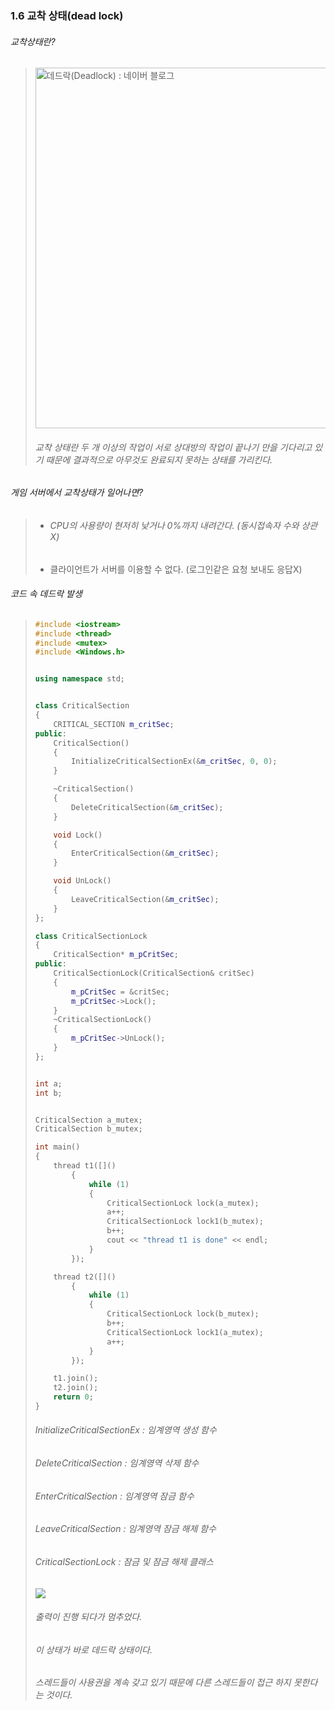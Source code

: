 ### 1.6 교착 상태(dead lock)

###### 교착상태란?

> ###### 
> 
> <img title="" src="https://mblogthumb-phinf.pstatic.net/MjAyMDA3MDFfMjU0/MDAxNTkzNTkxODQ4NTAz.ed7sszaC38N9sbRCf3MBhFpNKR3sVqdaDTot-TMwOawg.OCAOmiTC8ZrINMsrW0w4Fy_DLgN1uMz2TcFljSLD8hsg.JPEG.smc503/%EB%8B%A4%EC%9A%B4%EB%A1%9C%EB%93%9C.jpg?type=w800" alt="데드락(Deadlock) : 네이버 블로그" width="577">
> 
> ###### 교착 상태란 두 개 이상의 작업이 서로 상대방의 작업이 끝나기 만을 기다리고 있기 때문에 결과적으로 아무것도 완료되지 못하는 상태를 가리킨다.

###### 게임 서버에서 교착상태가 일어나면?

> - ###### CPU의 사용량이 현저히 낮거나 0%까지 내려간다. (동시접속자 수와 상관X)
> 
> - 클라이언트가 서버를 이용할 수 없다. (로그인같은 요청 보내도 응답X)

###### 코드 속 데드락 발생

> ```cpp
> #include <iostream>
> #include <thread>
> #include <mutex>
> #include <Windows.h>
> 
> 
> using namespace std;
> 
> 
> class CriticalSection
> {
>     CRITICAL_SECTION m_critSec;
> public:
>     CriticalSection()
>     {
>         InitializeCriticalSectionEx(&m_critSec, 0, 0);
>     }
> 
>     ~CriticalSection()
>     {
>         DeleteCriticalSection(&m_critSec);
>     }
> 
>     void Lock()
>     {
>         EnterCriticalSection(&m_critSec);
>     }
> 
>     void UnLock()
>     {
>         LeaveCriticalSection(&m_critSec);
>     }
> };
> 
> class CriticalSectionLock
> {
>     CriticalSection* m_pCritSec;
> public:
>     CriticalSectionLock(CriticalSection& critSec)
>     {
>         m_pCritSec = &critSec;
>         m_pCritSec->Lock();
>     }
>     ~CriticalSectionLock()
>     {
>         m_pCritSec->UnLock();
>     }
> };
> 
> 
> int a;
> int b;
> 
> 
> CriticalSection a_mutex;
> CriticalSection b_mutex;
> 
> int main()
> {
>     thread t1([]()
>         {
>             while (1)
>             {
>                 CriticalSectionLock lock(a_mutex);
>                 a++;
>                 CriticalSectionLock lock1(b_mutex);
>                 b++;
>                 cout << "thread t1 is done" << endl;
>             }
>         });
> 
>     thread t2([]()
>         {
>             while (1)
>             {
>                 CriticalSectionLock lock(b_mutex);
>                 b++;
>                 CriticalSectionLock lock1(a_mutex);
>                 a++;
>             }
>         });
> 
>     t1.join();
>     t2.join();
>     return 0;
> }
> ```
> 
> ###### InitializeCriticalSectionEx : 임계영역 생성 함수
> 
> ###### DeleteCriticalSection : 임계영역 삭제 함수
> 
> ###### EnterCriticalSection : 임계영역 잠금 함수
> 
> ###### LeaveCriticalSection : 임계영역 잠금 해제 함수
> 
> ###### CriticalSectionLock : 잠금 및 잠금 해제 클래스
> 
> ![](C:\Users\USER\AppData\Roaming\marktext\images\2022-09-11-18-10-59-image.png)
> 
> ###### 출력이 진행 되다가 멈추었다.
> 
> ###### 이 상태가 바로 데드락 상태이다.
> 
> ###### 스레드들이 사용권을 계속 갖고 있기 때문에 다른 스레드들이 접근 하지 못한다는 것이다.
